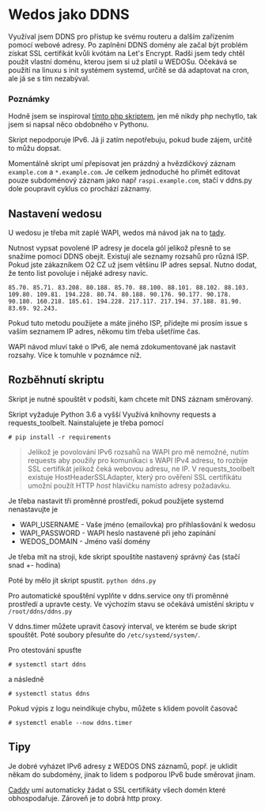 # Wedos jako DDNS

Využíval jsem DDNS pro přístup ke svému routeru a dalším zařízením pomocí webové adresy. Po zaplnění DDNS domény ale začal být problém získat SSL certifikát kvůli kvótám na Let's Encrypt. Radši jsem tedy chtěl použít vlastní doménu, kterou jsem si už platil u WEDOSu. Očekává se použití na linuxu s init systémem systemd, určitě se dá adaptovat na cron, ale já se s tím nezabýval.

### Poznámky

Hodně jsem se inspiroval [tímto php skriptem](http://www.abclinuxu.cz/blog/soban/2016/3/ddns-u-wedosu), jen mě nikdy php nechytlo, tak jsem si napsal něco obdobného v Pythonu.

Skript nepodporuje IPv6. Já ji zatím nepotřebuju, pokud bude zájem, určitě to můžu dopsat.

Momentálně skript umí přepisovat jen prázdný a hvězdičkový záznam ```example.com``` a ```*.example.com```. Je celkem jednoduché ho přimět editovat pouze subdoménový záznam jako např ```raspi.example.com```, stačí v ddns.py dole poupravit cyklus co prochází záznamy.

## Nastavení wedosu
U wedosu je třeba mít zaplé WAPI, wedos má návod jak na to [tady](https://kb.wedos.com/cs/wapi-api-rozhrani/zakladni-informace-wapi-api-rozhrani/wapi-zakladni-informace).


Nutnost vypsat povolené IP adresy je docela gól jelikož přesně to se snažíme pomocí DDNS obejít. Existují ale seznamy rozsahů pro různá ISP. Pokud jste zákazníkem O2 CZ už jsem většinu IP adres sepsal. Nutno dodat, že tento list povoluje i nějaké adresy navíc.

```85.70. 85.71. 83.208. 80.188. 85.70. 88.100. 88.101. 88.102. 88.103. 109.80. 109.81. 194.228. 80.74. 80.188. 90.176. 90.177. 90.178. 90.180. 160.218. 185.61. 194.228. 217.117. 217.194. 37.188. 81.90. 83.69. 92.243.```

Pokud tuto metodu použijete a máte jiného ISP, přidejte mi prosím issue s vaším seznamem IP adres, někomu tím třeba ušetříme čas.

WAPI návod mluví také o IPv6, ale nemá zdokumentované jak nastavit rozsahy. Více k tomuhle v poznámce níž.

## Rozběhnutí skriptu

Skript je nutné spouštět v podsíti, kam chcete mít DNS záznam směrovaný.

Skript vyžaduje Python 3.6 a vyšší
Využívá knihovny requests a requests_toolbelt. Nainstalujete je třeba pomocí

```# pip install -r requirements```
> Jelikož je povolování IPv6 rozsahů na WAPI pro mě nemožné, nutím requests aby použily pro komunikaci s WAPI IPv4 adresu, to rozbije SSL certifikát jelikož čeká webovou adresu, ne IP. V requests_toolbelt existuje HostHeaderSSLAdapter, který pro ověření SSL certifikátu umožní použít HTTP *host* hlavičku namísto adresy požadavku.

Je třeba nastavit tři proměnné prostředí, pokud použijete systemd nenastavujte je
- WAPI_USERNAME - Vaše jméno (emailovka) pro přihlasšování k wedosu
- WAPI_PASSWORD - WAPI heslo nastavené při jeho zapínání
- WEDOS_DOMAIN - Jméno vaší domény

Je třeba mít na stroji, kde skript spouštíte nastavený správný čas (stačí snad +- hodina)

Poté by mělo jít skript spustit. ```python ddns.py```

Pro automatické spouštění vyplňte v ddns.service ony tři proměnné prostředí a upravte cesty. Ve výchozím stavu se očekává umístění skriptu v ```/root/ddns/ddns.py```

V ddns.timer můžete upravit časový interval, ve kterém se bude skript spouštět. Poté soubory přesuňte do ```/etc/systemd/system/```.

Pro otestování spusťte

```# systemctl start ddns```

a následně 

```# systemctl status ddns```

Pokud výpis z logu neindikuje chybu, můžete s klidem povolit časovač

```# systemctl enable --now ddns.timer```

## Tipy

Je dobré vyházet IPv6 adresy z WEDOS DNS záznamů, popř. je uklidit někam do subdomény, jinak to lidem s podporou IPv6 bude směrovat jinam.

[Caddy](https://caddyserver.com/docs/automatic-https) umí automaticky žádat o SSL certifikáty všech domén které obhospodařuje. Zároveň je to dobrá http proxy.